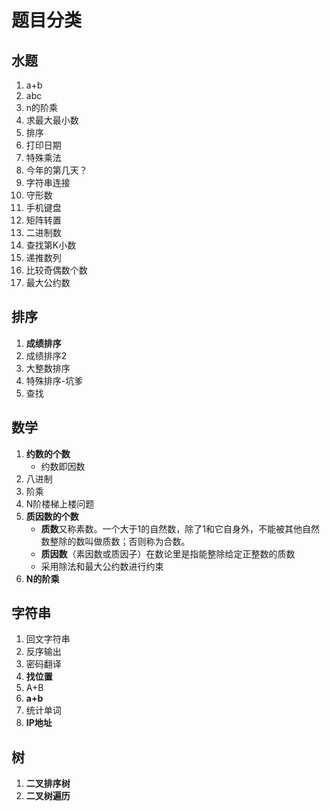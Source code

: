 # 题目分类
##  水题
1. a+b
2. abc
3. n的阶乘
4. 求最大最小数
5. 排序
6. 打印日期
7. 特殊乘法
8. 今年的第几天？
9. 字符串连接
10. 守形数
11. 手机键盘
12. 矩阵转置
13. 二进制数
14. 查找第K小数
15. 递推数列
16. 比较奇偶数个数
17. 最大公约数

## 排序
1. **成绩排序**
2. 成绩排序2
3. 大整数排序
4. 特殊排序-坑爹
5. 查找

## 数学
1. **约数的个数**
	- 约数即因数
2. 八进制
3. 阶乘
4. N阶楼梯上楼问题
5. **质因数的个数**
	- **质数**又称素数。一个大于1的自然数，除了1和它自身外，不能被其他自然数整除的数叫做质数；否则称为合数。
	- **质因数**（素因数或质因子）在数论里是指能整除给定正整数的质数
	- 采用除法和最大公约数进行约束
6. **N的阶乘**

## 字符串
1. 回文字符串
2. 反序输出
3. 密码翻译
4. **找位置**
5. A+B
6. **a+b**
7. 统计单词
8. **IP地址**

## 树
1. **二叉排序树**
2. **二叉树遍历**